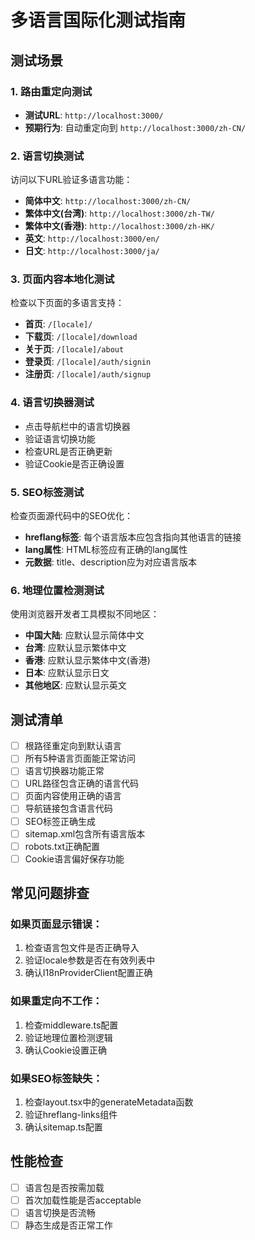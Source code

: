 # 多语言国际化测试指南

## 测试场景

### 1. 路由重定向测试
- **测试URL**: `http://localhost:3000/`
- **预期行为**: 自动重定向到 `http://localhost:3000/zh-CN/`

### 2. 语言切换测试
访问以下URL验证多语言功能：

- **简体中文**: `http://localhost:3000/zh-CN/`
- **繁体中文(台湾)**: `http://localhost:3000/zh-TW/`
- **繁体中文(香港)**: `http://localhost:3000/zh-HK/`
- **英文**: `http://localhost:3000/en/`
- **日文**: `http://localhost:3000/ja/`

### 3. 页面内容本地化测试
检查以下页面的多语言支持：

- **首页**: `/[locale]/`
- **下载页**: `/[locale]/download`
- **关于页**: `/[locale]/about`
- **登录页**: `/[locale]/auth/signin`
- **注册页**: `/[locale]/auth/signup`

### 4. 语言切换器测试
- 点击导航栏中的语言切换器
- 验证语言切换功能
- 检查URL是否正确更新
- 验证Cookie是否正确设置

### 5. SEO标签测试
检查页面源代码中的SEO优化：

- **hreflang标签**: 每个语言版本应包含指向其他语言的链接
- **lang属性**: HTML标签应有正确的lang属性
- **元数据**: title、description应为对应语言版本

### 6. 地理位置检测测试
使用浏览器开发者工具模拟不同地区：

- **中国大陆**: 应默认显示简体中文
- **台湾**: 应默认显示繁体中文
- **香港**: 应默认显示繁体中文(香港)
- **日本**: 应默认显示日文
- **其他地区**: 应默认显示英文

## 测试清单

- [ ] 根路径重定向到默认语言
- [ ] 所有5种语言页面能正常访问
- [ ] 语言切换器功能正常
- [ ] URL路径包含正确的语言代码
- [ ] 页面内容使用正确的语言
- [ ] 导航链接包含语言代码
- [ ] SEO标签正确生成
- [ ] sitemap.xml包含所有语言版本
- [ ] robots.txt正确配置
- [ ] Cookie语言偏好保存功能

## 常见问题排查

### 如果页面显示错误：
1. 检查语言包文件是否正确导入
2. 验证locale参数是否在有效列表中
3. 确认I18nProviderClient配置正确

### 如果重定向不工作：
1. 检查middleware.ts配置
2. 验证地理位置检测逻辑
3. 确认Cookie设置正确

### 如果SEO标签缺失：
1. 检查layout.tsx中的generateMetadata函数
2. 验证hreflang-links组件
3. 确认sitemap.ts配置

## 性能检查

- [ ] 语言包是否按需加载
- [ ] 首次加载性能是否acceptable
- [ ] 语言切换是否流畅
- [ ] 静态生成是否正常工作